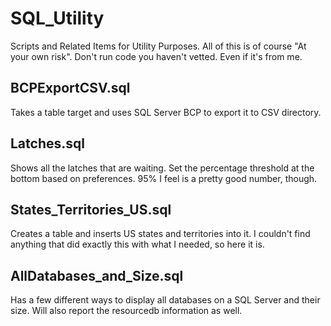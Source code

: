# SQL_Utility
Scripts and Related Items for Utility Purposes.
All of this is of course "At your own risk". Don't run code you haven't vetted. Even if it's from me.

##  BCPExportCSV.sql
Takes a table target and uses SQL Server BCP to export it to CSV directory.

##  Latches.sql
Shows all the latches that are waiting. Set the percentage threshold at the bottom based on preferences. 95% I feel is a pretty good number, though.

## States_Territories_US.sql
Creates a table and inserts US states and territories into it. I couldn't find anything that did exactly this with what I needed, so here it is.

## AllDatabases_and_Size.sql
Has a few different ways to display all databases on a SQL Server and their size. Will also report the resourcedb information as well.
